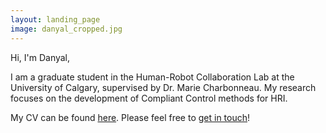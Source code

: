 ```yaml
---
layout: landing_page
image: danyal_cropped.jpg
---
```


Hi, I'm Danyal,

I am a graduate student in the Human-Robot Collaboration Lab at the University of Calgary, supervised by Dr. Marie Charbonneau. My research focuses on the development of Compliant Control methods for HRI.

My CV can be found [here](/danyalsaqib_cv.pdf). Please feel free to [get in touch](mailto:danyal.saqib@ucalgary.ca)!